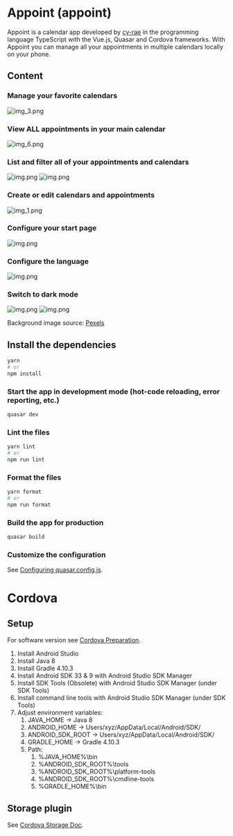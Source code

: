 # Appoint (appoint)

Appoint is a calendar app developed by [cy-rae](https://github.com/cy-rae) in the programming language TypeScript with the Vue.js, Quasar and Cordova frameworks.
With Appoint you can manage all your appointments in multiple calendars locally on your phone.

## Content

### Manage your favorite calendars
![img_3.png](docu-img/favorite-calendars.png)

### View ALL appointments in your main calendar
![img_6.png](docu-img/main-calendar.png)

### List and filter all of your appointments and calendars
![img.png](docu-img/appointment-overview.png)
![img.png](docu-img/calendar-overview.png)

### Create or edit calendars and appointments
![img_1.png](docu-img/create-new-calendar.png)

### Configure your start page
![img.png](docu-img/start-page.png)

### Configure the language
![img.png](docu-img/language-settings.png)

### Switch to dark mode
![img.png](docu-img/dark-mode.png)
![img.png](docu-img/dark-mode-2.png)

Background image source: [Pexels](https://www.pexels.com/de-de/foto/kaffee-tisch-herbst-dekoration-9622379/)

## Install the dependencies
```bash
yarn
# or
npm install
```

### Start the app in development mode (hot-code reloading, error reporting, etc.)
```bash
quasar dev
```


### Lint the files
```bash
yarn lint
# or
npm run lint
```


### Format the files
```bash
yarn format
# or
npm run format
```



### Build the app for production
```bash
quasar build
```

### Customize the configuration
See [Configuring quasar.config.js](https://v2.quasar.dev/quasar-cli-vite/quasar-config-js).


# Cordova
## Setup
For software version see [Cordova Preparation](https://quasar.dev/quasar-cli-vite/developing-cordova-apps/preparation).
1. Install Android Studio
2. Install Java 8
3. Install Gradle 4.10.3
4. Install Android SDK 33 & 9 with Android Studio SDK Manager
5. Install SDK Tools (Obsolete) with Android Studio SDK Manager (under SDK Tools)
6. Install command line tools with Android Studio SDK Manager (under SDK Tools)
7. Adjust environment variables:
   1. JAVA_HOME -> Java 8
   2. ANDROID_HOME -> Users/xyz/AppData/Local/Android/SDK/
   3. ANDROID_SDK_ROOT -> Users/xyz/AppData/Local/Android/SDK/
   4. GRADLE_HOME -> Gradle 4.10.3
   5. Path:
      1. %JAVA_HOME%\bin
      2. %ANDROID_SDK_ROOT%\tools
      3. %ANDROID_SDK_ROOT%\platform-tools
      4. %ANDROID_SDK_ROOT%\cmdline-tools
      5. %GRADLE_HOME%\bin

## Storage plugin
See [Cordova Storage Doc](https://cordova.apache.org/docs/en/latest/cordova/storage/storage.html).
